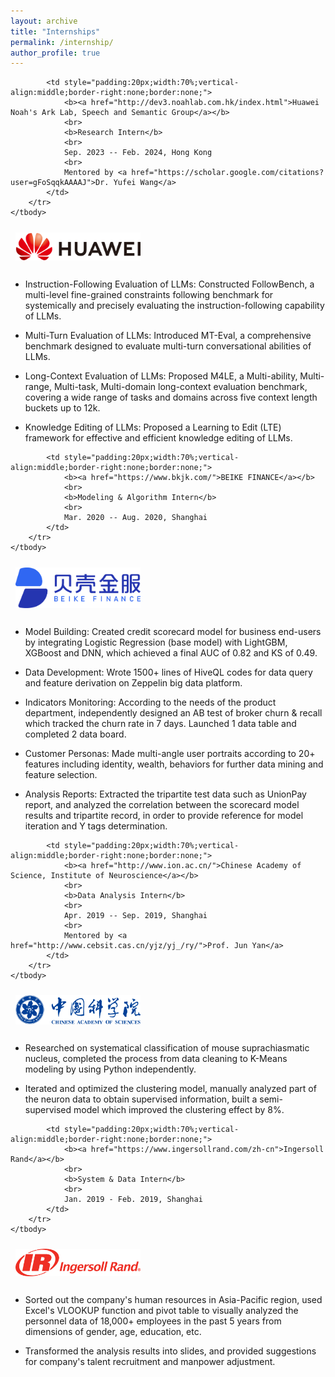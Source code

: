 ```yaml
---
layout: archive
title: "Internships"
permalink: /internship/
author_profile: true
---
```


<table style="width:100%;border:0px;border-spacing:0px;border-collapse:separate;margin-right:0;margin-left:0;font-size:1.2em;">
    <tbody>
        <tr>
            <td style="padding:8px;width:30%;vertical-align:middle;border:none;"> 
                <img src="https://github.com/YJiangcm/YJiangcm.github.io/raw/master/images/huawei_logo.png" width="200">
            </td>
            
            <td style="padding:20px;width:70%;vertical-align:middle;border-right:none;border:none;">
                <b><a href="http://dev3.noahlab.com.hk/index.html">Huawei Noah's Ark Lab, Speech and Semantic Group</a></b>
                <br>
                <b>Research Intern</b>
                <br>
                Sep. 2023 -- Feb. 2024, Hong Kong
                <br>
                Mentored by <a href="https://scholar.google.com/citations?user=gFoSqqkAAAAJ">Dr. Yufei Wang</a>
            </td>            
        </tr>
    </tbody>
</table>


<!--
## **Research Intern**
_**([Huawei Noah's Ark Lab, Speech and Semantic Group](http://dev3.noahlab.com.hk/index.html), Hong Kong, Sep. 2023 - Feb. 2024)**_
_**, mentored by [Dr. Yufei Wang](https://scholar.google.com/citations?user=gFoSqqkAAAAJ)**_
-->

* Instruction-Following Evaluation of LLMs: Constructed FollowBench, a multi-level fine-grained constraints following benchmark for systemically and precisely evaluating the instruction-following capability of LLMs.

* Multi-Turn Evaluation of LLMs: Introduced MT-Eval, a comprehensive benchmark designed to evaluate multi-turn conversational abilities of LLMs.

* Long-Context Evaluation of LLMs: Proposed M4LE, a Multi-ability, Multi-range, Multi-task, Multi-domain long-context evaluation benchmark, covering a wide range of tasks and domains across five context length buckets up to 12k.

* Knowledge Editing of LLMs: Proposed a Learning to Edit (LTE) framework for effective and efficient knowledge editing of LLMs.




<table style="width:100%;border:0px;border-spacing:0px;border-collapse:separate;margin-right:0;margin-left:0;font-size:1.2em;">
    <tbody>
        <tr>
            <td style="padding:8px;width:30%;vertical-align:middle;border:none;"> 
                <img src="https://github.com/YJiangcm/YJiangcm.github.io/raw/master/images/beike_logo.png" width="200">
            </td>
            
            <td style="padding:20px;width:70%;vertical-align:middle;border-right:none;border:none;">
                <b><a href="https://www.bkjk.com/">BEIKE FINANCE</a></b>
                <br>
                <b>Modeling & Algorithm Intern</b>
                <br>
                Mar. 2020 -- Aug. 2020, Shanghai
            </td>            
        </tr>
    </tbody>
</table>

<!--
## **Modeling & Algorithm Intern**
_**([BEIKE FINANCE](https://www.bkjk.com/), Shanghai, Mar. 2020 - Aug. 2020)**_
-->

* Model Building: Created credit scorecard model for business end-users by integrating Logistic Regression (base model) with LightGBM, XGBoost and DNN, which achieved a final AUC of 0.82 and KS of 0.49.

* Data Development: Wrote 1500+ lines of HiveQL codes for data query and feature derivation on Zeppelin big data platform.

* Indicators Monitoring: According to the needs of the product department, independently designed an AB test of broker churn & recall which tracked the churn rate in 7 days. Launched 1 data table and completed 2 data board.

* Customer Personas: Made multi-angle user portraits according to 20+ features including identity, wealth, behaviors for further data mining and feature selection.

* Analysis Reports: Extracted the tripartite test data such as UnionPay report, and analyzed the correlation between the scorecard model results and tripartite record, in order to provide reference for model iteration and Y tags determination.




<table style="width:100%;border:0px;border-spacing:0px;border-collapse:separate;margin-right:0;margin-left:0;font-size:1.2em;">
    <tbody>
        <tr>
            <td style="padding:8px;width:30%;vertical-align:middle;border:none;"> 
                <img src="https://github.com/YJiangcm/YJiangcm.github.io/raw/master/images/cas_logo.png" width="200">
            </td>
            
            <td style="padding:20px;width:70%;vertical-align:middle;border-right:none;border:none;">
                <b><a href="http://www.ion.ac.cn/">Chinese Academy of Science, Institute of Neuroscience</a></b>
                <br>
                <b>Data Analysis Intern</b>
                <br>
                Apr. 2019 -- Sep. 2019, Shanghai
                <br>
                Mentored by <a href="http://www.cebsit.cas.cn/yjz/yj_/ry/">Prof. Jun Yan</a>
            </td>            
        </tr>
    </tbody>
</table>

<!--
## **Data Analysis Intern**
_**([Chinese Academy of Science, Institute of Neuroscience](http://www.ion.ac.cn/), Shanghai, Apr. 2019 - Sep. 2019)**_
_**, mentored by [Prof. Jun Yan](http://www.cebsit.cas.cn/yjz/yj_/ry/)**_
-->

* Researched on systematical classification of mouse suprachiasmatic nucleus, completed the process from data cleaning to K-Means modeling by using Python independently.

* Iterated and optimized the clustering model, manually analyzed part of the neuron data to obtain supervised information, built a semi-supervised model which improved the clustering effect by 8%.






<table style="width:100%;border:0px;border-spacing:0px;border-collapse:separate;margin-right:0;margin-left:0;font-size:1.2em;">
    <tbody>
        <tr>
            <td style="padding:8px;width:30%;vertical-align:middle;border:none;"> 
                <img src="https://github.com/YJiangcm/YJiangcm.github.io/raw/master/images/ir_logo.png" width="200">
            </td>
            
            <td style="padding:20px;width:70%;vertical-align:middle;border-right:none;border:none;">
                <b><a href="https://www.ingersollrand.com/zh-cn">Ingersoll Rand</a></b>
                <br>
                <b>System & Data Intern</b>
                <br>
                Jan. 2019 - Feb. 2019, Shanghai
            </td>            
        </tr>
    </tbody>
</table>

<!--
## **System & Data Intern**
_**([Ingersoll Rand](https://www.ingersollrand.com/zh-cn), Shanghai, Jan. 2019 - Feb. 2019)**_
-->

* Sorted out the company's human resources in Asia-Pacific region, used Excel's VLOOKUP function and pivot table to visually analyzed the personnel data of 18,000+ employees in the past 5 years from dimensions of gender, age, education, etc.

* Transformed the analysis results into slides, and provided suggestions for company's talent recruitment and manpower adjustment.
